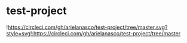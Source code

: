 # test-project
!https://circleci.com/gh/arielanasco/test-project/tree/master.svg?style=svg!:https://circleci.com/gh/arielanasco/test-project/tree/master
